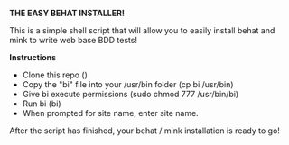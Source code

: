 __THE EASY BEHAT INSTALLER!__

This is a simple shell script that will allow you to easily install behat and mink to write web base BDD tests!

__Instructions__
* Clone this repo ()
* Copy the "bi" file into your /usr/bin folder (cp bi /usr/bin)
* Give bi execute permissions (sudo chmod 777 /usr/bin/bi)
* Run bi (bi)
* When prompted for site name, enter site name.


After the script has finished, your behat / mink installation is ready to go!
